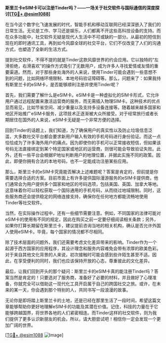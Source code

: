 **斯里兰卡eSIM卡可以注册Tinder吗？——一场关于社交软件与国际通信的深度探讨[[TG💪+ @esim1088](https://t.me/s/esim1088)]**

在当今这个数字化飞速发展的时代，智能手机和移动互联网已经深深嵌入了我们的日常生活。无论是工作、学习还是娱乐，人们都离不开这些高科技设备的支持。而在众多功能中，社交软件无疑是现代人生活中不可或缺的一部分。从最初的短信到现在的即时通讯工具，再到如今风靡全球的社交平台，它们不仅改变了人们的沟通方式，也塑造了全新的生活方式。

提到社交软件，不得不提的就是Tinder这款风靡世界的约会应用。它以独特的“左滑拒绝，右滑喜欢”的操作方式吸引了无数用户，成为许多人寻找爱情或友情的重要渠道。然而，对于那些身处海外的人来说，使用Tinder可能会遇到一些意想不到的问题，比如网络环境限制、本地号码验证障碍等。那么，问题来了：如果我持有斯里兰卡的eSIM卡，是否能够顺利注册并使用Tinder呢？

首先，我们需要了解什么是eSIM卡。eSIM卡是一种虚拟化的SIM卡形式，它允许用户通过远程配置来激活运营商的服务，而无需插入物理SIM卡。这种技术的优点显而易见，比如节省空间、减少重量以及支持多设备连接等。随着越来越多国家和地区开始推广eSIM卡服务，这项技术正逐渐被大众所接受。对于经常旅行或者长期居住在国外的人来说，eSIM卡无疑是一个非常方便的选择。

回到Tinder的话题上，我们知道，为了确保用户的真实性以及防止垃圾信息泛滥，大多数社交平台都会要求新用户输入有效的手机号码进行身份验证。而这一点恰恰成为了许多海外用户的痛点。因为即使你的手机可以正常接收短信，但如果该号码无法直接绑定到某个特定国家或地区的运营商，则很可能会导致验证失败。此外，还有一些平台会根据IP地址判断用户的地理位置，并据此实施不同的政策。因此，即便你拥有合法的本地号码，也不一定能成功注册某些应用。

那么，斯里兰卡的eSIM卡究竟能否解决上述难题呢？答案是肯定的，但前提是你需要选择合适的方案。目前市面上有许多提供国际漫游服务的eSIM卡提供商，他们通常会为用户提供多个国家和地区的号码选项，包括美国、英国、加拿大等地。这意味着你可以轻松获取一个国际通用的手机号码，从而绕过地域限制。同时，这些服务商还会提供稳定的网络连接支持，确保你在任何地方都能流畅地使用Tinder等社交软件。

当然，在实际操作过程中，还有一些细节需要注意。例如，不同国家的法律可能对eSIM卡的使用有不同的规定，因此在购买之前一定要仔细阅读相关条款；另外，如果你打算长期留在斯里兰卡，建议提前咨询当地的相关机构，确认是否允许外国人使用eSIM卡。毕竟，每个国家的情况都不尽相同。

除了技术层面的问题外，我们还需要考虑文化差异带来的影响。Tinder作为一个起源于西方国家的应用程序，其设计理念和服务内容难免会带有浓厚的欧美色彩。对于来自其他文化背景的人来说，初次接触时可能会感到些许陌生甚至不适。因此，在享受便利的同时，我们也应该保持开放的心态，尊重彼此的文化差异。

最后，让我们回到开头的那个疑问：斯里兰卡的eSIM卡真的能注册Tinder吗？答案当然是肯定的！只要选对了服务商，准备好了必要的材料，并且做好了心理准备，你就完全可以借助这一现代化工具开启属于自己的跨国社交之旅。或许，在未来的某一天，你会遇到那个特别的人，共同书写一段浪漫的故事。

无论你是即将踏上斯里兰卡的土地，还是已经在那里生活了一段时间，希望这篇文章能够帮助你更好地理解eSIM卡的功能及其潜在价值。记住，科技的力量在于它能够跨越国界，将世界各地的人们紧密相连。而Tinder这样的社交软件，则为我们提供了更多认识新朋友的机会。所以，请大胆尝试吧！相信你一定会发现一个更加广阔的世界。

[[TG💪+ @esim1088](https://t.me/s/esim1088) ![Image](https://i.postimg.cc/4NQfJmqS/Snipaste-2025-05-13-00-14-12.png)]